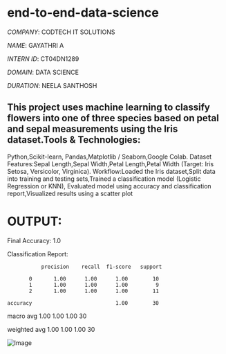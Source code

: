  # end-to-end-data-science

*COMPANY*: CODTECH IT SOLUTIONS

*NAME*: GAYATHRI A

*INTERN ID*: CT04DN1289

*DOMAIN*: DATA SCIENCE

*DURATION*: NEELA SANTHOSH

## This project uses machine learning to classify flowers into one of three species based on petal and sepal measurements using the Iris dataset.Tools & Technologies:
Python,Scikit-learn, Pandas,Matplotlib / Seaborn,Google Colab. Dataset Features:Sepal Length,Sepal Width,Petal Length,Petal Width (Target: Iris Setosa, Versicolor, Virginica). Workflow:Loaded the Iris dataset,Split data into training and testing sets,Trained a classification model (Logistic Regression or KNN), Evaluated model using accuracy and classification report,Visualized results using a scatter plot

# OUTPUT:

Final Accuracy: 1.0

Classification Report:

               precision    recall  f1-score   support

           0       1.00      1.00      1.00        10
           1       1.00      1.00      1.00         9
           2       1.00      1.00      1.00        11

    accuracy                           1.00        30
   
   macro avg       1.00      1.00      1.00        30
   
weighted avg       1.00      1.00      1.00        30

![Image](https://github.com/user-attachments/assets/57c5099e-c284-4b03-b2ae-f75b87c62b55)
